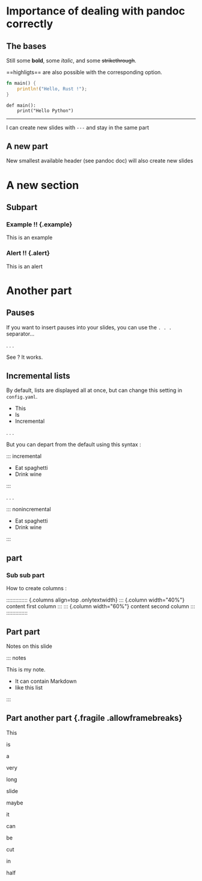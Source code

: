 # Importance of dealing with pandoc correctly

## The bases

Still some **bold**, some *italic*, and some ~~strikethrough~~.

==highligts== are also possible with the corresponding option.

<!-- TODO add this doc in readme https://ctan.tetaneutral.net/macros/latex/contrib/beamer/doc/beameruserguide.pdf -->

```rs {attr.source='.numberLines'}
fn main() {
    println!("Hello, Rust !");
}
```

    def main():
        print("Hello Python")

------

<!-- TODO describe the slide-level option and point to config.yaml https://pandoc.org/MANUAL.html#structuring-the-slide-show -->

I can create new slides with `---` and stay in the same part

## A new part

New smallest available header (see pandoc doc) will also create new slides

<!-- ### This is a box 

Incredible ! -->

# A new section

## Subpart

### Example !! {.example}

This is an example

### Alert !! {.alert}

This is an alert

# Another part

## Pauses

If you want to insert pauses into your slides, you can use the `. . .` separator...

. . .

See ? It works.

## Incremental lists

By default, lists are displayed all at once, but can change this setting in `config.yaml`.

- This
- Is 
- Incremental

. . .

But you can depart from the default using this syntax :

::: incremental

- Eat spaghetti
- Drink wine

:::

. . .

::: nonincremental

- Eat spaghetti
- Drink wine

:::

## part

### Sub sub part 

How to create columns : 

:::::::::::::: {.columns  align=top .onlytextwidth}
::: {.column width="40%"}
content first column
:::
::: {.column width="60%"}
content second column
:::
::::::::::::::

## Part part

Notes on this slide

::: notes

This is my note.

- It can contain Markdown
- like this list

:::

## Part another part {.fragile .allowframebreaks}

This 

is

a

very

long

slide

maybe 

it 

can 

be

cut 

in 

half